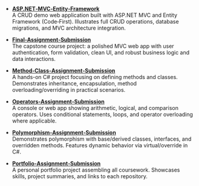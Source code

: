 - [**ASP.NET‑MVC‑Entity‑Framework**](https://github.com/Azizbek-Irgashev/ASP.NET-MVC-Entity-Framework)  
  A CRUD demo web application built with ASP.NET MVC and Entity Framework (Code‑First). Illustrates full CRUD operations, database migrations, and MVC architecture integration.

- [**Final‑Assignment‑Submission**](https://github.com/Azizbek-Irgashev/Final-Assignment-Submission)  
  The capstone course project: a polished MVC web app with user authentication, form validation, clean UI, and robust business logic and data interactions.

- [**Method‑Class‑Assignment‑Submission**](https://github.com/Azizbek-Irgashev/Method-Class-Assignment-Submission)  
  A hands-on C# project focusing on defining methods and classes. Demonstrates inheritance, encapsulation, method overloading/overriding in practical scenarios.

- [**Operators‑Assignment‑Submission**](https://github.com/Azizbek-Irgashev/Operators-Assignment-Submission)  
  A console or web app showing arithmetic, logical, and comparison operators. Uses conditional statements, loops, and operator overloading where applicable.

- [**Polymorphism‑Assignment‑Submission**](https://github.com/Azizbek-Irgashev/Polymorphism-Assignment-Submission)  
  Demonstrates polymorphism with base/derived classes, interfaces, and overridden methods. Features dynamic behavior via virtual/override in C#.

- [**Portfolio‑Assignment‑Submission**](https://github.com/Azizbek-Irgashev/Portfolio-Assignment-Submission)  
  A personal portfolio project assembling all coursework. Showcases skills, project summaries, and links to each repository.
